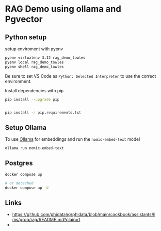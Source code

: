 # RAG Demo using ollama and Pgvector


## Python setup

setup enviroment with pyenv

```bash
pyenv virtualenv 3.12 rag_demo_towles
pyenv local rag_demo_towles
pyenv shell rag_demo_towles

```

Be sure to set VS Code as `Python: Selected Interpreter` to use the correct environment.

Install dependencies with pip

```bash
pip install --upgrade pip


pip install -r pip.requirements.txt

```

## Setup Ollama

To use [Ollama](https://github.com/ollama/ollama) for embeddings and run the `nomic-embed-text` model

```bash
ollama run nomic-embed-text
```


## Postgres



```bash
docker compose up

# or detached
docker compose up -d

```

## Links

- https://github.com/phidatahq/phidata/blob/main/cookbook/assistants/llms/groq/rag/README.md?plain=1
- 

